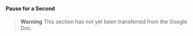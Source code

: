 #### Pause for a Second

> **Warning**
> This section has not yet been transferred from the Google Doc.

